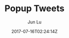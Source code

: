 ---
title: "Popup Tweets"
github: https://github.com/junlulocky/PopupTweets
demo: https://jekyller.github.io/PopupTweets/
author: Jun Lu

ssg:
  - Jekyll
cms:
  - No Cms
date: 2017-07-16T02:24:14Z
github_branch: gh-pages
description: "Popup tweets plugin for your personal website (Linkedin, facebook message box liked features)"
stale: true
---
